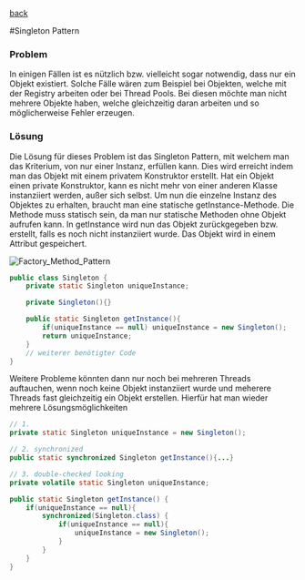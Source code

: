 [back](README.md)

#Singleton Pattern

### Problem

In einigen Fällen ist es nützlich bzw. vielleicht sogar notwendig, dass nur ein Objekt existiert. Solche Fälle wären zum Beispiel bei Objekten, welche mit der Registry arbeiten oder bei Thread Pools. Bei diesen möchte man nicht mehrere Objekte haben, welche gleichzeitig daran arbeiten und so möglicherweise Fehler erzeugen.

### Lösung

Die Lösung für dieses Problem ist das Singleton Pattern, mit welchem man das Kriterium, von nur einer Instanz, erfüllen kann. Dies wird erreicht indem man das Objekt mit einem privatem Konstruktor erstellt. Hat ein Objekt einen private Konstruktor, kann es nicht mehr von einer anderen Klasse instanziiert werden, außer sich selbst. Um nun die einzelne Instanz des Objektes zu erhalten, braucht man eine statische getInstance-Methode. Die Methode muss statisch sein, da man nur statische Methoden ohne Objekt aufrufen kann. In getInstance wird nun das Objekt zurückgegeben bzw. erstellt, falls es noch nicht instanziiert wurde. Das Objekt wird in einem Attribut gespeichert.

![Factory_Method_Pattern](https://github.com/TGM-HIT/sew4-design-patterns-ntesanovic-tgm/blob/master/images/singleton_pattern.png)

~~~ java
public class Singleton {
	private static Singleton uniqueInstance;

	private Singleton(){}

	public static Singleton getInstance(){
		if(uniqueInstance == null) uniqueInstance = new Singleton();
		return uniqueInstance;
	}
	// weiterer benötigter Code
}
~~~

Weitere Probleme könnten dann nur noch bei mehreren Threads auftauchen, wenn noch keine Objekt instanziiert wurde und meherere Threads fast gleichzeitig ein Objekt erstellen. Hierfür hat man wieder mehrere Lösungsmöglichkeiten

~~~ java
// 1.
private static Singleton uniqueInstance = new Singleton();

// 2. synchronized
public static synchronized Singleton getInstance(){...}

// 3. double-checked looking
private volatile static Singleton uniqueInstance;

public static Singleton getInstance() {
	if(uniqueInstance == null){
    	synchronized(Singleton.class) {
        	if(uniqueInstance == null){
            	uniqueInstance = new Singleton();
            }
        }
    }
}
~~~
